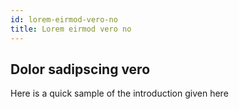 ```yaml
---
id: lorem-eirmod-vero-no
title: Lorem eirmod vero no
---
```


## Dolor sadipscing vero

Here is a quick sample of the introduction given here
